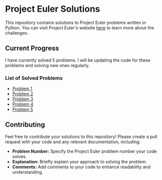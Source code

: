 <!DOCTYPE html>
<html lang="en">
<head>
  <meta charset="UTF-8">
  <meta name="viewport" content="width=device-width, initial-scale=1.0">
  <title>Project Euler Solutions</title>
</head>
<body>
  <h1>Project Euler Solutions</h1>
  <p>This repository contains solutions to Project Euler problems written in Python. You can visit Project Euler's website <a href="https://projecteuler.net/about">here</a> to learn more about the challenges.</p>

  <h2>Current Progress</h2>
  <p>I have currently solved 5 problems. I will be updating the code for these problems and solving new ones regularly.</p>

  <h3>List of Solved Problems</h3>
  <ul>
    <li>
      <a href="https://projecteuler.net/problem=1">Problem 1</a>
    </li>
    <li>
      <a href="https://projecteuler.net/problem=2">Problem 2</a>
    </li>
    <li>
      <a href="https://projecteuler.net/problem=3">Problem 3</a>
    </li>
    <li>
      <a href="https://projecteuler.net/problem=4">Problem 4</a>
    </li>
    <li>
      <a href="https://projecteuler.net/problem=5">Problem 5</a>
    </li>
  </ul>

  <h2>Contributing</h2>
  <p>Feel free to contribute your solutions to this repository! Please create a pull request with your code and any relevant documentation, including:</p>
  <ul>
    <li><strong>Problem Number:</strong> Specify the Project Euler problem number your code solves.</li>
    <li><strong>Explanation:</strong> Briefly explain your approach to solving the problem.</li>
    <li><strong>Comments:</strong> Add comments to your code to enhance readability and understanding.</li>
  </ul>
</body>
</html>
